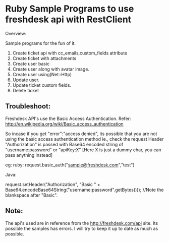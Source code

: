Ruby Sample Programs to use freshdesk api with RestClient
=========================================================
Overview: 

Sample programs for the fun of it.

1. Create ticket api with cc_emails,custom_fields attribute
2. Create ticket with attachments
3. Create user basic
4. Create user along with avatar image.
5. Create user using(Net::Http)
6. Update user.
7. Update ticket custom fields.
8. Delete ticket

Troubleshoot:
------------
Freshdesk API's use the Basic Access Authentication.
Refer:
http://en.wikipedia.org/wiki/Basic_access_authentication

So incase if you get "error":"access denied", its possible that you are not using the basic access authentication method ie., check the request Header "Authorization" is passed with Base64 encoded string of  "username:password" or "apiKey:X" [Here X is just a dummy char, you can pass anything instead]

eg:
ruby:
 request.basic_auth("sample@freshdesk.com","test")

Java:

 request.setHeader("Authorization", "Basic " + Base64.encodeBase64String("username:password".getBytes())); //Note the blankspace after "Basic".

Note:
-----
The api's used are in reference from the http://freshdesk.com/api site. Its possible the samples has errors. 
I will try to keep it up to date as much as possible.
